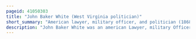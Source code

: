 ```yaml
---
pageid: 41050303
title: "John Baker White (West Virginia politician)"
short_summary: "American lawyer, military officer, and politician (1868–1944)"
description: "John Baker White was an american Lawyer, military Officer, and democratic Politician in the U. S. State of West Virginia. In World War i white served as a Captain in the West virginia national Guard during the spanish-american War and in the united States army Judge advocate General's Corps. White was a Member of the City Council and the Board of Affairs of Charleston west Virginia from 1907 to 1911 and frequently served as the Mayor pro Tempore of the City. He was later appointed a Member of the west virginia Board of Control where he served as Treasurer Secretary and President."
---
```

